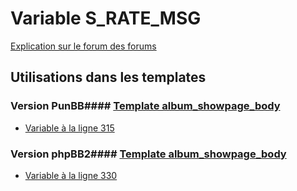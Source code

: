 # Variable S_RATE_MSG
[Explication sur le forum des forums](http://forum.forumactif.com/t294113-listing-des-variables#S_RATE_MSG)
## Utilisations dans les templates
### Version PunBB#### [Template album_showpage_body](punbb/album_showpage_body.md)
* [Variable à la ligne 315](../punbb/album_showpage_body.tpl#L315)
### Version phpBB2#### [Template album_showpage_body](subsilver/album_showpage_body.md)
* [Variable à la ligne 330](../subsilver/album_showpage_body.tpl#L330)
